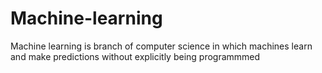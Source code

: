 # Machine-learning
Machine learning is  branch of computer science in which  machines  learn and make predictions without explicitly being programmmed
